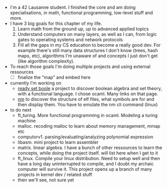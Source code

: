 - I'm a 42 Lausanne student. I finished the core and am doing specialisations, in math, functional programming, low-level stuff and more.
- I have 3 big goals for this chapter of my life.
	1. Learn math from the ground up, up to advanced applied topics
	2. Understand computers on many layers, as well as I can, from logic gates to operating systems and network protocols
	3. Fill all the gaps in my CS education to become a really good dev. For example there's still many data structures I don't know (trees, hash maps, etc), algorithms I'm unaware of and concepts I just don't get (like algorithm complexity).
- To reach those goals I'm doing multiple projects and using external ressources
	- [ ] finalize the "map" and embed here
- currently I'm working on
	- [ready set boole](https://github.com/shaolin-peanut/readysetboole) a project to discover boolean algebra and set theory, with a functional language. I chose ocaml. Many links on that page.
	- [nm](https://github.com/shaolin-peanut/) to discover the structure of elf files, what symbols are for and then display them. You have to emulate the nm cli command (linux)
- to do next
	- ft_turing. More functional programming in ocaml. Modeling a turing machine
	- malloc. recoding malloc to learn about memory management, mmap etc
	- computorv1. parsing/evaluating/analyzing polynomial expression
	- libasm. mini project to learn assembler
	- matrix. linear algebra. I have a bunch of other ressources to learn the concepts, while doing the project itself. will list here when I get to it	
	- ft_linux. Compile your linux distribution. Need to setup well and then have a long day uninterrupted to compile, and I doubt my archaic computer will survive it. This project opens up a branch of many projects in kernel dev / related stuff
	- then we'll see, not sure yet
